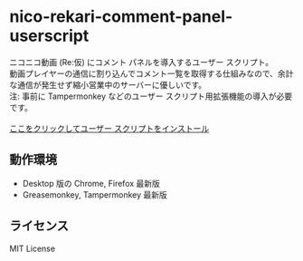 # nico-rekari-comment-panel-userscript
ニコニコ動画 (Re:仮) にコメント パネルを導入するユーザー スクリプト。  
動画プレイヤーの通信に割り込んでコメント一覧を取得する仕組みなので、余計な通信が発生せず縮小営業中のサーバーに優しいです。  
注: 事前に Tampermonkey などのユーザー スクリプト用拡張機能の導入が必要です。
<br><br>
[ここをクリックしてユーザー スクリプトをインストール](https://github.com/inonote/nico-rekari-comment-panel-userscript/raw/main/nico-rekari-comment-panel.user.js)

## 動作環境
* Desktop 版の Chrome, Firefox 最新版
* Greasemonkey, Tampermonkey 最新版

## ライセンス
MIT License

